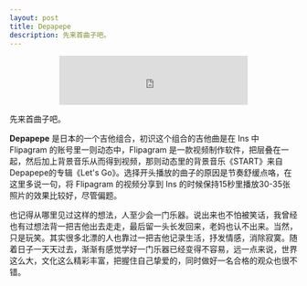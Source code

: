 ```yaml
---
layout: post
title: Depapepe
description: 先来首曲子吧。
---
```


<center><iframe frameborder="no" border="0" marginwidth="0" marginheight="0" width=330 height=86 src="http://music.163.com/outchain/player?type=2&id=709386&auto=0&height=66"></iframe></center>

先来首曲子吧。

**Depapepe** 是日本的一个吉他组合，初识这个组合的吉他曲是在 Ins 中 Flipagram 的账号里一则动态中，Flipagram 是一款视频制作软件，把层叠在一起，然后加上背景音乐从而得到视频，那则动态里的背景音乐《START》来自Depapepe的专辑《Let's Go》。选择开头播放的曲子的原因是节奏舒缓点咯，在这里多说一句，将 Flipagram 的视频分享到 Ins 的时候保持15秒里播放30-35张照片的效果比较好，尽管偏题。

也记得从哪里见过这样的想法，人至少会一门乐器。说出来也不怕被笑话，我曾经也有过想法背一把吉他出去走走，最后留一头长发回来，老妈也认不出来。当然，只是玩笑。其实很多北漂的人也靠过一把吉他记录生活，抒发情感，消除寂寞。随着日子一天天过去，渐渐有感觉学好一门乐器已经变得不容易，远一点来说，世界这么大，文化这么精彩丰富，把握住自己挚爱的，同时做好一名合格的观众也很不错。
